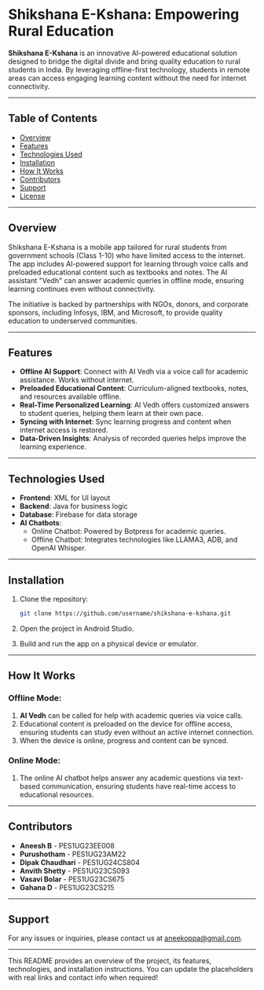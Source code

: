 # Shikshana E-Kshana: Empowering Rural Education

**Shikshana E-Kshana** is an innovative AI-powered educational solution designed to bridge the digital divide and bring quality education to rural students in India. By leveraging offline-first technology, students in remote areas can access engaging learning content without the need for internet connectivity.

---

## Table of Contents

- [Overview](#overview)
- [Features](#features)
- [Technologies Used](#technologies-used)
- [Installation](#installation)
- [How It Works](#how-it-works)
- [Contributors](#contributors)
- [Support](#support)
- [License](#license)

---

## Overview

Shikshana E-Kshana is a mobile app tailored for rural students from government schools (Class 1-10) who have limited access to the internet. The app includes AI-powered support for learning through voice calls and preloaded educational content such as textbooks and notes. The AI assistant "Vedh" can answer academic queries in offline mode, ensuring learning continues even without connectivity. 

The initiative is backed by partnerships with NGOs, donors, and corporate sponsors, including Infosys, IBM, and Microsoft, to provide quality education to underserved communities.

---

## Features

- **Offline AI Support**: Connect with AI Vedh via a voice call for academic assistance. Works without internet.
- **Preloaded Educational Content**: Curriculum-aligned textbooks, notes, and resources available offline.
- **Real-Time Personalized Learning**: AI Vedh offers customized answers to student queries, helping them learn at their own pace.
- **Syncing with Internet**: Sync learning progress and content when internet access is restored.
- **Data-Driven Insights**: Analysis of recorded queries helps improve the learning experience.

---

## Technologies Used

- **Frontend**: XML for UI layout
- **Backend**: Java for business logic
- **Database**: Firebase for data storage
- **AI Chatbots**: 
  - Online Chatbot: Powered by Botpress for academic queries.
  - Offline Chatbot: Integrates technologies like LLAMA3, ADB, and OpenAI Whisper.

---

## Installation

1. Clone the repository:
   ```bash
   git clone https://github.com/username/shikshana-e-kshana.git
   ```

2. Open the project in Android Studio.

3. Build and run the app on a physical device or emulator.

---

## How It Works

### Offline Mode:
1. **AI Vedh** can be called for help with academic queries via voice calls. 
2. Educational content is preloaded on the device for offline access, ensuring students can study even without an active internet connection.
3. When the device is online, progress and content can be synced.

### Online Mode:
1. The online AI chatbot helps answer any academic questions via text-based communication, ensuring students have real-time access to educational resources.

---

## Contributors

- **Aneesh B** - PES1UG23EE008
- **Purushotham** - PES1UG23AM22
- **Dipak Chaudhari** - PES1UG24CS804
- **Anvith Shetty** - PES1UG23CS093
- **Vasavi Bolar** - PES1UG23CS675
- **Gahana D** - PES1UG23CS215

---

## Support

For any issues or inquiries, please contact us at [aneekoppa@gmail.com](mailto:aneekoppa@gmail.com).

---

This README provides an overview of the project, its features, technologies, and installation instructions. You can update the placeholders with real links and contact info when required!

